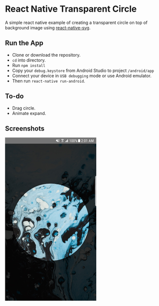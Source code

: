 # React Native Transparent Circle

A simple react native example of creating a transparent circle on top of background image using [react-native-svg](https://github.com/react-native-community/react-native-svg).

## Run the App
- Clone or download the repository.
- `cd` into directory.
- Run `npm install`
- Copy your `debug.keystore` from Android Studio to project `/android/app`
- Connect your device in `USB debugging` mode or use Android emulator.
- Then run `react-native run-android`.

## To-do
- Drag circle.
- Animate expand.

## Screenshots
<img title="Compass" src="https://github.com/rahulhaque/react-native-transparent-circle/blob/master/screenshots/screen_1.jpg" width="300">
